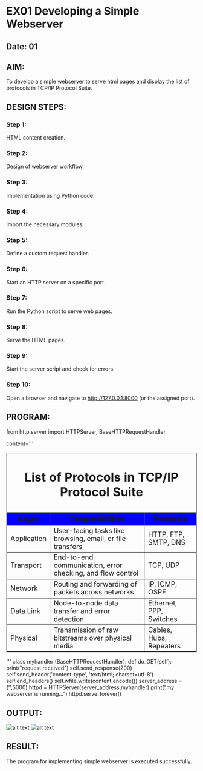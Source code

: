 # EX01 Developing a Simple Webserver
## Date: 01

## AIM:
To develop a simple webserver to serve html pages and display the list of protocols in TCP/IP Protocol Suite.

## DESIGN STEPS:
### Step 1: 
HTML content creation.

### Step 2:
Design of webserver workflow.

### Step 3:
Implementation using Python code.

### Step 4:
Import the necessary modules.

### Step 5:
Define a custom request handler.

### Step 6:
Start an HTTP server on a specific port.

### Step 7:
Run the Python script to serve web pages.

### Step 8:
Serve the HTML pages.

### Step 9:
Start the server script and check for errors.

### Step 10:
Open a browser and navigate to http://127.0.0.1:8000 (or the assigned port).

## PROGRAM:

from http.server import HTTPServer, BaseHTTPRequestHandler


content='''
<!DOCTYPE html>
<head>
    <title>Experiment 1</title>
</head>
<body>
    <table border="1" align="center" cellpadding="15" cellspacing="1">
        <caption><h1>List of Protocols in TCP/IP Protocol Suite</h1></caption>
        <tr bgcolor="blue" style="font-size:larger;">
            <th>Layer</th>
            <th>Responsibilties</th>
            <th>Protocols</th>
        </tr>
        <tr style="font-size:large;">
            <td>Application</td>
            <td>User-facing tasks like browsing, email, or file transfers</td>
            <td>HTTP, FTP, SMTP, DNS</td>
        </tr>
        <tr style="font-size:large;">
            <td>Transport</td>
            <td>End-to-end communication, error checking, and flow control</td>
            <td>TCP, UDP</td>
        </tr>
        <tr style="font-size:large;">
            <td>Network</td>
            <td>Routing and forwarding of packets across networks</td>
            <td>IP, ICMP, OSPF</td>
        </tr>
        <tr style="font-size:large;">
            <td>Data Link</td>
            <td>Node-to-node data transfer and error detection</td>
            <td>Ethernet, PPP, Switches</td>
        </tr>
        <tr style="font-size:large;">
            <td>Physical</td>
            <td>Transmission of raw bitstreams over physical media</td>
            <td>Cables, Hubs, Repeaters</td>
        </tr>
    </table>
</body>
</html>
'''
class myhandler (BaseHTTPRequestHandler):
     def do_GET(self):
        print("request received") 
        self.send_response(200)
        self.send_header('content-type', 'text/html; charset=utf-8')
        self.end_headers()
        self.wfile.write(content.encode())
server_address = ('',5000)
httpd = HTTPServer(server_address,myhandler)
print("my webserver is running...")
httpd.serve_forever()

## OUTPUT:
![alt text](<Screenshot 2025-08-29 063929.png>)
![alt text](<Screenshot 2025-08-29 125908.png>)
## RESULT:
The program for implementing simple webserver is executed successfully.
